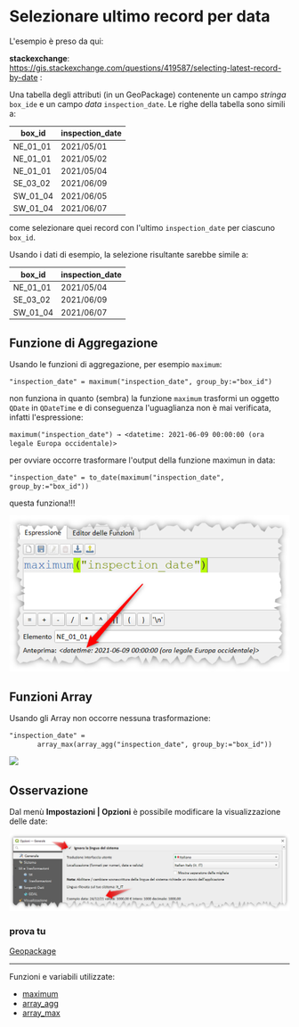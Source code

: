 # Selezionare ultimo record per data

L'esempio è preso da qui:

**stackexchange**: <https://gis.stackexchange.com/questions/419587/selecting-latest-record-by-date> :

Una tabella degli attributi (in un GeoPackage) contenente un campo _stringa_ `box_ide` e un campo _data_ `inspection_date`. Le righe della tabella sono simili a:

box_id   | inspection_date
---------|----------------
NE_01_01 | 2021/05/01
NE_01_01 | 2021/05/02
NE_01_01 | 2021/05/04
SE_03_02 | 2021/06/09
SW_01_04 | 2021/06/05
SW_01_04 | 2021/06/07

come selezionare quei record con l'ultimo `inspection_date` per ciascuno `box_id`.

Usando i dati di esempio, la selezione risultante sarebbe simile a:

box_id   | inspection_date
---------|----------------
NE_01_01 | 2021/05/04
SE_03_02 | 2021/06/09
SW_01_04 | 2021/06/07

## Funzione di Aggregazione

Usando le funzioni di aggregazione, per esempio `maximum`:

```
"inspection_date" = maximum("inspection_date", group_by:="box_id")
```

non funziona in quanto (sembra) la funzione `maximum` trasformi un oggetto `QDate` in `QDateTime` e di conseguenza l'uguaglianza non è mai verificata, infatti l'espressione:

```
maximum("inspection_date") → <datetime: 2021-06-09 00:00:00 (ora legale Europa occidentale)>
```

per ovviare occorre trasformare l'output della funzione maximun in data:

```
"inspection_date" = to_date(maximum("inspection_date", group_by:="box_id"))
```

questa funziona!!!

[![screen](../img/esempi/selezione_ultimo_record_per_data/img_01.png)](../img/esempi/selezione_ultimo_record_per_data/img_01.png)

## Funzioni Array

Usando gli Array non occorre nessuna trasformazione:

```
"inspection_date" =
       array_max(array_agg("inspection_date", group_by:="box_id"))
```

[![](https://i.stack.imgur.com/3qqfc.png)](https://i.stack.imgur.com/3qqfc.png)

## Osservazione

Dal menù **Impostazioni | Opzioni** è possibile modificare la visualizzazione delle date:

[![screen](../img/esempi/selezione_ultimo_record_per_data/img_02.png)](../img/esempi/selezione_ultimo_record_per_data/img_02.png)

### prova tu

[Geopackage](../prova_tu/layers.gpkg)

---

Funzioni e variabili utilizzate:

* [maximum](../gr_funzioni/aggrega/aggrega_unico/#maximum)
* [array_agg](../gr_funzioni/array/array_unico.md#array_agg)
* [array_max](../gr_funzioni/array/array_unico.md#array_max)


